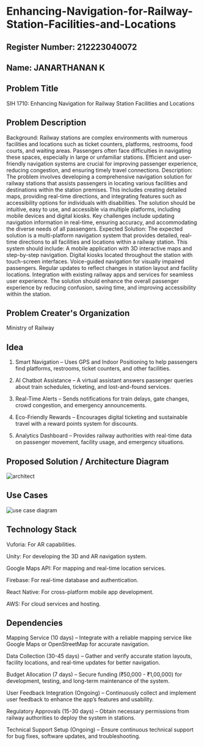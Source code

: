 # Enhancing-Navigation-for-Railway-Station-Facilities-and-Locations

## Register Number: 212223040072
## Name: JANARTHANAN K

## Problem Title
SIH 1710: Enhancing Navigation for Railway Station Facilities and Locations
## Problem Description
Background: Railway stations are complex environments with numerous facilities and locations such as ticket counters, platforms, restrooms, food courts, and waiting areas. Passengers often face difficulties in navigating these spaces, especially in large or unfamiliar stations. Efficient and user-friendly navigation systems are crucial for improving passenger experience, reducing congestion, and ensuring timely travel connections. Description: The problem involves developing a comprehensive navigation solution for railway stations that assists passengers in locating various facilities and destinations within the station premises. This includes creating detailed maps, providing real-time directions, and integrating features such as accessibility options for individuals with disabilities. The solution should be intuitive, easy to use, and accessible via multiple platforms, including mobile devices and digital kiosks. Key challenges include updating navigation information in real-time, ensuring accuracy, and accommodating the diverse needs of all passengers. Expected Solution: The expected solution is a multi-platform navigation system that provides detailed, real-time directions to all facilities and locations within a railway station. This system should include: A mobile application with 3D interactive maps and step-by-step navigation. Digital kiosks located throughout the station with touch-screen interfaces. Voice-guided navigation for visually impaired passengers. Regular updates to reflect changes in station layout and facility locations. Integration with existing railway apps and services for seamless user experience. The solution should enhance the overall passenger experience by reducing confusion, saving time, and improving accessibility within the station.

## Problem Creater's Organization
Ministry of Railway

## Idea
1. Smart Navigation – Uses GPS and Indoor Positioning to help passengers find platforms, restrooms, ticket counters, and other facilities.

2. AI Chatbot Assistance – A virtual assistant answers passenger queries about train schedules, ticketing, and lost-and-found services.

3. Real-Time Alerts – Sends notifications for train delays, gate changes, crowd congestion, and emergency announcements.

4. Eco-Friendly Rewards – Encourages digital ticketing and sustainable travel with a reward points system for discounts.

5. Analytics Dashboard – Provides railway authorities with real-time data on passenger movement, facility usage, and emergency situations.


## Proposed Solution / Architecture Diagram
![architect](https://github.com/user-attachments/assets/869d42d9-1ead-4410-983f-f3311d7c8a8a)


## Use Cases
![use case diagram](https://github.com/user-attachments/assets/d709e619-9901-4227-9153-6ecd6cd91df1)


## Technology Stack
Vuforia: For AR capabilities.

Unity: For developing the 3D and AR navigation system.

Google Maps API: For mapping and real-time location services.

Firebase: For real-time database and authentication.

React Native: For cross-platform mobile app development.

AWS: For cloud services and hosting.


## Dependencies
Mapping Service (10 days) – Integrate with a reliable mapping service like Google Maps or OpenStreetMap for accurate navigation.

Data Collection (30-45 days) – Gather and verify accurate station layouts, facility locations, and real-time updates for better navigation.

Budget Allocation (7 days) – Secure funding (₹50,000 - ₹1,00,000) for development, testing, and long-term maintenance of the system.

User Feedback Integration (Ongoing) – Continuously collect and implement user feedback to enhance the app’s features and usability.

Regulatory Approvals (15-30 days) – Obtain necessary permissions from railway authorities to deploy the system in stations.

Technical Support Setup (Ongoing) – Ensure continuous technical support for bug fixes, software updates, and troubleshooting.

